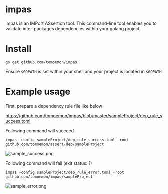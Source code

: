 # impas

impas is an IMPort ASsertion tool.
This command-line tool enables you to validate inter-packages dependencies within your golang project.

# Install

```shell
go get github.com/tomoemon/impas
```

Ensure `$GOPATH` is set within your shell and your project is located in `$GOPATH`.

# Example usage

First, prepare a dependency rule file like below

https://github.com/tomoemon/impas/blob/master/sampleProject/dep_rule_success.toml

Following command will succeed
```shell
impas -config sampleProject/dep_rule_success.toml -root github.com/tomoemon/assert-dep/sampleProject
```
![sample_success.png](https://raw.githubusercontent.com/tomoemon/impas/master/docs/sample_success.png)

Following command will fail (exit status: 1)
```shell
impas -config sampleProject/dep_rule_error.toml -root github.com/tomoemon/impas/sampleProject
```
![sample_error.png](https://raw.githubusercontent.com/tomoemon/impas/master/docs/sample_error.png)
